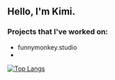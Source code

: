 ## Hello, I'm Kimi.

### Projects that I've worked on:
* funnymonkey.studio
* 

[![Top Langs](https://github-readme-stats.vercel.app/api/top-langs/?username=KimiJok1&layout=compact&theme=material-palenight&hide_border=true)](https://github.com/anuraghazra/github-readme-stats)
